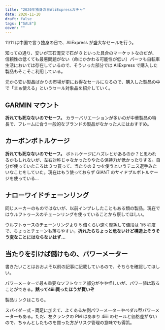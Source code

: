 ```yaml
---
title: "2020年独身の日AliExpressガチャ"
date: 2020-11-10
draft: false
tags: ["SALE"]
cover: ""
---
```


11/11 は中国で言う独身の日で、AliExpress が盛大なセールを行う。

知っての通り、安いが玉石混交で石が 8 といった具合のマーケットなのだが、信頼性の低くても最悪問題がない（命にかかわる可能性が低い）パーツも自転車生活においては存在しているので、そういった部分では AliExpress で購入した製品もそこそこ利用している。

元から安い製品ばかりの市場が更にお得なセールになるので、購入した製品の中で「まぁ使える」というセール対象品を紹介していく。

## GARMIN マウント

<LinkBox url="https://s.click.aliexpress.com/e/_Adpju7" />

**折れても死なないのでセーフ。** カラーバリエーションが多いのが中華製品の特長で、フレームに合う一般的なブランドの製品がなかった人にはおすすめ。

## カーボンボトルケージ

<LinkBox url="https://s.click.aliexpress.com/e/_9RgTTt" />

**折れても死なないのでセーフ。** ボトルケージにハズレとかあるのか？と思われるかもしれないが、左右対称じゃなかったりやたら保持力が低かったりする。自分が使っていたころは 3 つ買って、当たりの 2 つを使うというテニス選手みたいなことをしていた。現在はもう使っておらず GIANT のサイドプルボトルケージを使っている…

<LinkBox url="https://blog.gensobunya.net/post/2020/09/giant_airway_composite_side/" />

## ナローワイドチェーンリング

<LinkBox url="https://s.click.aliexpress.com/e/_9yqXVz" />

同じメーカーのものではないが、以前インプレしたこともある類の製品。現在ではウルフトゥースのチェーンリングを使っていることから察してほしい。

ウルフトゥースのチェーンリングより 5 倍くらい速く摩耗して値段は 1/5 程度で、ちょっとチェーンも落ちやすい。**折れたらちょっと危ないけど構造上そうそう変なことにはならないはず…**

<LinkBox url="https://blog.gensobunya.net/post/2020/01/tcr_allroadize/" />

## 当たりを引けば儲けもの、パワーメーター

書きたいことはおおよそ以前の記事に記載しているので、そちらを確認してほしい。

パワーメーターで最も重要なソフトウェア部分がやや怪しいが、パワー値は取ることができる。**黙って4iiii買ったほうが賢いぞ**

<LinkBox url="https://blog.gensobunya.net/post/2020/11/xcadey_x2r/" />

製品リンクはこちら。

<LinkBox url="https://s.click.aliexpress.com/e/_9JzEFV" />

<LinkBox url="https://s.click.aliexpress.com/e/_AnXNs3" />

スパイダー式・両足に加えて、よくある左側パワーメーターやペダル型パワーメーターもある。ただ、左クランクの PM はあまり 4iiii のセールと価格差がないので、ちゃんとしたものを買った方がリスク管理の意味でも得策。
